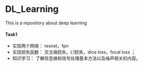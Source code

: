 # DL_Learning
This is a repository about deep learning
#### Task1
- 实现两个网络： resnet，fpn
- 实现损失函数： 交叉熵损失，L1损失，dice loss，focal loss  ；
- 知识学习：     了解信息熵和信号处理基本方法以及噪声相关的内容。
